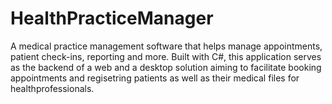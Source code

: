 # HealthPracticeManager
A medical practice management software that helps manage appointments, patient check-ins, reporting and more. 
Built with C#, this application serves as the backend of a web and a desktop solution aiming to facilitate booking appointments and regisetring patients as well as their medical files for healthprofessionals. 
